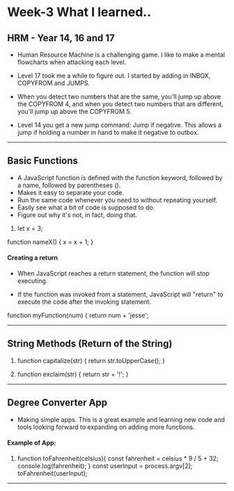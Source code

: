 # Week-3 What I learned..

## HRM - Year 14, 16 and 17

* Human Resource Machine is a challenging game. I like to make a mental flowcharts when attacking each level.

* Level 17 took me a while to figure out. I started by adding in INBOX, COPYFROM and JUMPS.

* When you detect two numbers that are the same, you'll jump up above the COPYFROM 4, and when you detect two numbers that are different, you'll jump up above the COPYFROM 5.

* Level 14 you get a new jump command: Jump if negative. This allows a jump if holding a number in hand to make it negative to outbox.

---

## Basic Functions

* A JavaScript function is defined with the function keyword, followed by a name, followed by parentheses ().
* Makes it easy to separate your code.
* Run the same code whenever you need to without repeating yourself.
* Easily see what a bit of code is supposed to do.
* Figure out why it's not, in fact, doing that.

1. let x = 3;

function nameX() {
    x = x + 1;
}

#### Creating a return

* When JavaScript reaches a return statement, the function will stop executing.

* If the function was invoked from a statement, JavaScript will "return" to execute the code after the invoking statement.

function myFunction(num) {
    return num + 'jesse';

---

## String Methods (Return of the String)

1. function capitalize(str) {
    return str.toUpperCase();
}

2. function exclaim(str) {
    return str + '!';
}

---

## Degree Converter App

* Making simple apps. This is a great example and learning new code and tools looking forward to expanding on adding more functions.

#### Example of App:

1. function toFahrenheit(celsius){
    const fahrenheit = celsius * 9 / 5 + 32;
    console.log(fahrenheit);
}
const userInput = process.argv[2];
toFahrenheit(userInput);

---
